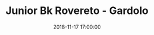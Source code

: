 ---
title: Junior Bk Rovereto - Gardolo
date: 2018-11-17 17:00:00
squadra-a: Bc Gardolo
punteggio-a: 
squadra-b: Junior Bk Rovereto
punteggio-b: 
partite/squadra: under-16-18-19
luogo: SCUOLA M. ¿D. CHIESA¿
categoria: under 16
---
